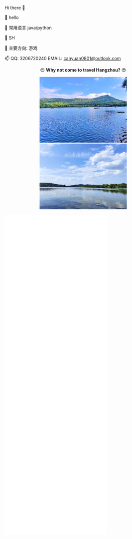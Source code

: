 Hi there 👋

🔭 hello

🌱 常用语言 java/python

👯 SH

💬 主要方向: 游戏

📫 QQ: 3206720240 EMAIL: canyuan0801@outlook.com

<p align="center">😍 <strong>Why not come to travel Hangzhou?</strong> 😍 </p>
<p align="center">
  <img width="280em" src="https://github.com/canyuan0801/canyuan0801/blob/master/.github/workflows/6D4AXY4%5BXLII_K%24AEK%24_%40R4.jpg" alt="Hangzhou City" />
  <img width="280em" src="https://github.com/canyuan0801/canyuan0801/blob/master/.github/workflows/8WJES%7BY0%40F5UTHB(NC5UZ%40D.jpg" alt="Hangzhou City" />
</p>

![m](metrics.svg)
